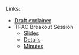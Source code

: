 Links:

* [Draft explainer](explainer.md)
* TPAC Breakout Session
    * [Slides](tpac-breakout-slides.pdf)
    * [Details](https://www.w3.org/2020/10/TPAC/breakout-schedule.html#web-install)
    * [Minutes](https://www.w3.org/2020/10/27-web-install-minutes.html)
